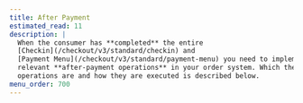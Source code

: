 ```yaml
---
title: After Payment
estimated_read: 11
description: |
  When the consumer has **completed** the entire
  [Checkin](/checkout/v3/standard/checkin) and
  [Payment Menu](/checkout/v3/standard/payment-menu) you need to implement the
  relevant **after-payment operations** in your order system. Which these
  operations are and how they are executed is described below.
menu_order: 700
---
```

